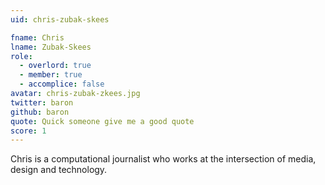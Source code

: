 ```yaml
---
uid: chris-zubak-skees

fname: Chris
lname: Zubak-Skees
role:
  - overlord: true
  - member: true
  - accomplice: false
avatar: chris-zubak-zkees.jpg
twitter: baron
github: baron
quote: Quick someone give me a good quote
score: 1
---
```


Chris is a computational journalist who works at the intersection of media, design and technology.
